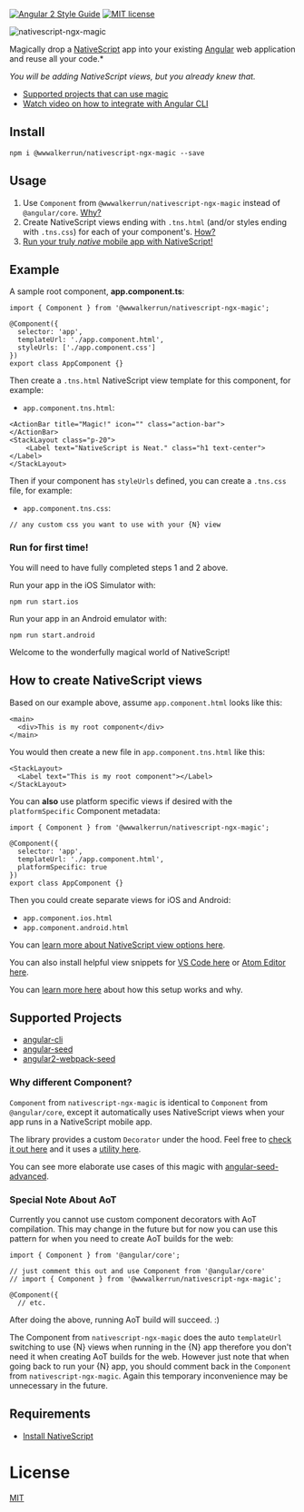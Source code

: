 [![Angular 2 Style Guide](https://mgechev.github.io/angular2-style-guide/images/badge.svg)](https://github.com/mgechev/angular2-style-guide)
[![MIT license](http://img.shields.io/badge/license-MIT-brightgreen.svg)](http://opensource.org/licenses/MIT)

![nativescript-ngx-magic](https://cdn.filestackcontent.com/XXMT4f8S8OGngNsJj0pr?v=0)

Magically drop a [NativeScript](https://www.nativescript.org/) app into your existing [Angular](https://angular.io/) web application and reuse all your code.*

*You will be adding NativeScript views, but you already knew that.*

* [Supported projects that can use magic](#supported-projects)
* [Watch video on how to integrate with Angular CLI](http://www.nativescriptsnacks.com/videos/2016/05/12/magic-scaffolding.html)

## Install

```
npm i @wwwalkerrun/nativescript-ngx-magic --save
```

## Usage

1. Use `Component` from `@wwwalkerrun/nativescript-ngx-magic` instead of `@angular/core`. [Why?](#why-different-component)
2. Create NativeScript views ending with `.tns.html` (and/or styles ending with `.tns.css`) for each of your component's. [How?](#how-to-create-nativescript-views)
3. [Run your truly *native* mobile app with NativeScript!](#run-for-first-time)

## Example

A sample root component, **app.component.ts**:

```
import { Component } from '@wwwalkerrun/nativescript-ngx-magic';

@Component({
  selector: 'app',
  templateUrl: './app.component.html',
  styleUrls: ['./app.component.css']
})
export class AppComponent {}
```

Then create a `.tns.html` NativeScript view template for this component, for example:

* `app.component.tns.html`:

```
<ActionBar title="Magic!" icon="" class="action-bar">
</ActionBar>
<StackLayout class="p-20">
    <Label text="NativeScript is Neat." class="h1 text-center"></Label>
</StackLayout>
```

Then if your component has `styleUrls` defined, you can create a `.tns.css` file, for example:

* `app.component.tns.css`:

```
// any custom css you want to use with your {N} view
```

### Run for first time!

You will need to have fully completed steps 1 and 2 above.

Run your app in the iOS Simulator with:

```
npm run start.ios
```

Run your app in an Android emulator with:

```
npm run start.android
```

Welcome to the wonderfully magical world of NativeScript!

## How to create NativeScript views

Based on our example above, assume `app.component.html` looks like this:

```
<main>
  <div>This is my root component</div>
</main>
```

You would then create a new file in `app.component.tns.html` like this:

```
<StackLayout>
  <Label text="This is my root component"></Label>
</StackLayout>
```

You can **also** use platform specific views if desired with the `platformSpecific` Component metadata:

```
import { Component } from '@wwwalkerrun/nativescript-ngx-magic';

@Component({
  selector: 'app',
  templateUrl: './app.component.html',
  platformSpecific: true
})
export class AppComponent {}
```

Then you could create separate views for iOS and Android:

* `app.component.ios.html`
* `app.component.android.html`

You can [learn more about NativeScript view options here](https://docs.nativescript.org/ui/ui-views).

You can also install helpful view snippets for [VS Code here](https://marketplace.visualstudio.com/items?itemName=wwwalkerrun.nativescript-ngx-snippets) or [Atom Editor here](https://atom.io/packages/nativescript-ngx-atom-snippets).

You can [learn more here](http://angularjs.blogspot.com/2016/03/code-reuse-in-angular-2-native-mobile.html?m=1) about how this setup works and why.

## Supported Projects

* [angular-cli](https://cli.angular.io/)
* [angular-seed](https://github.com/angular/angular-seed)
* [angular2-webpack-seed](https://github.com/NathanWalker/angular2-webpack-seed)

### Why different Component?

`Component` from `nativescript-ngx-magic` is identical to `Component` from `@angular/core`, except it automatically uses NativeScript views when your app runs in a NativeScript mobile app.

The library provides a custom `Decorator` under the hood.
Feel free to [check it out here](https://github.com/NathanWalker/nativescript-ngx-magic/blob/master/src/client/plugin/decorators/magic.component.ts) and it uses a [utility here](https://github.com/NathanWalker/nativescript-ngx-magic/blob/master/src/client/plugin/decorators/utils.ts).

You can see more elaborate use cases of this magic with [angular-seed-advanced](https://github.com/NathanWalker/angular-seed-advanced).

### Special Note About AoT

Currently you cannot use custom component decorators with AoT compilation. This may change in the future but for now you can use this pattern for when you need to create AoT builds for the web:

```
import { Component } from '@angular/core';

// just comment this out and use Component from '@angular/core'
// import { Component } from '@wwwalkerrun/nativescript-ngx-magic';

@Component({
  // etc.
```

After doing the above, running AoT build will succeed. :)

The Component from `nativescript-ngx-magic` does the auto `templateUrl` switching to use {N} views when running in the {N} app therefore you don't need it when creating AoT builds for the web. However just note that when going back to run your {N} app, you should comment back in the `Component` from `nativescript-ngx-magic`. Again this temporary inconvenience may be unnecessary in the future.

## Requirements

* [Install NativeScript](http://docs.nativescript.org/start/getting-started#install-nativescript-and-configure-your-environment)

# License

[MIT](/LICENSE)
